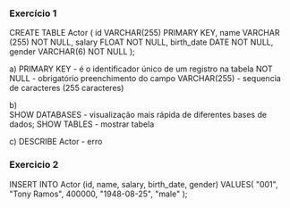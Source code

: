 ### Exercício 1
CREATE TABLE Actor (
    id VARCHAR(255) PRIMARY KEY,
    name VARCHAR (255) NOT NULL,
    salary FLOAT NOT NULL,
    birth_date DATE NOT NULL,
    gender VARCHAR(6) NOT NULL
);

a) 
PRIMARY KEY - é o identificador único de um registro na tabela
NOT NULL - obrigatório preenchimento do campo
VARCHAR(255) - sequencia de caracteres (255 caracteres)

b)  
SHOW DATABASES - visualização mais rápida de diferentes bases de dados;
SHOW TABLES - mostrar tabela

c)
DESCRIBE Actor - erro


### Exercicio 2
INSERT INTO Actor (id, name, salary, birth_date, gender)
VALUES(
  "001", 
  "Tony Ramos",
  400000,
  "1948-08-25", 
  "male"
);

